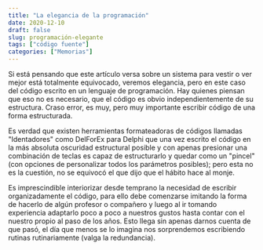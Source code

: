 ```yaml
---
title: "La elegancia de la programación"
date: 2020-12-10
draft: false
slug: programación-elegante
tags: ["código fuente"]
categories: ["Memorias"]
---
```

Si está pensando que este artículo versa sobre un sistema para vestir o ver mejor está totalmente equivocado, veremos elegancia, pero en este caso del código escrito en un lenguaje de programación. Hay quienes piensan que eso no es necesario, que el código es obvio independientemente de su estructura. Craso error, es muy, pero muy importante escribir código de una forma estructurada.

Es verdad que existen herramientas formateadoras de códigos llamadas "Identadores" como DelForEx para Delphi que una vez escrito el código en la más absoluta oscuridad estructural posible y con apenas presionar una combinación de teclas es capaz de estructurarlo y quedar como un "pincel" (con opciones de personalizar todos los parámetros posibles); pero esta no es la cuestión, no se equivocó el que dijo que el hábito hace al monje.

Es imprescindible interiorizar desde temprano la necesidad de escribir organizadamente el código, para ello debe comenzarse imitando la forma de hacerlo de algún profesor o compañero y luego al ir tomando experiencia adaptarlo poco a poco a nuestros gustos hasta contar con el nuestro propio al paso de los años. Esto llega sin apenas darnos cuenta de que pasó, el día que menos se lo imagina nos sorprendemos escribiendo rutinas rutinariamente (valga la redundancia).
